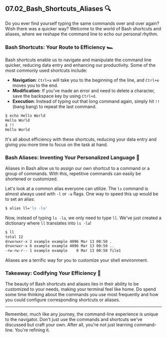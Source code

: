 ## 07.02_Bash_Shortcuts_Aliases 🔍

Do you ever find yourself typing the same commands over and over again? Wish there was a quicker way? Welcome to the world of Bash shortcuts and aliases, where we reshape the command line to echo our personal rhythm. 

### Bash Shortcuts: Your Route to Efficiency 🏎️

Bash shortcuts enable us to navigate and manipulate the command line quicker, reducing data entry and enhancing our productivity. Some of the most commonly used shortcuts include:

- **Navigation**: `Ctrl+a` will take you to the beginning of the line, and `Ctrl+e` moves you to the end. 
- **Modification**: If you've made an error and need to delete a character, save the backspace key by using `Ctrl+d`.
- **Execution**: Instead of typing out that long command again, simply hit `!!` (bang bang) to repeat the last command. 

```bash
$ echo Hello World
Hello World
$ !!
Hello World
```
It's all about efficiency with these shortcuts, reducing your data entry and giving you more time to focus on the task at hand.

### Bash Aliases: Inventing Your Personalized Language 🎩

Aliases in Bash allow us to assign our own shortcut to a command or a group of commands. With this, repetitive commands can easily be shortened or customized. 

Let's look at a common alias everyone can utilize. The `ls` command is almost always used with `-l` or `-a` flags. One way to speed this up would be to set an alias:

```bash
$ alias ll='ls -la'
```
Now, instead of typing `ls -la`, we only need to type `ll`. We've just created a dictionary where `ll` translates into `ls -la`!

```bash
$ ll
total 12
drwxrwxr-x 2 example example 4096 Mar 13 00:50 .
drwxrwxr-x 6 example example 4096 Mar 13 00:50 ..
-rw-rw-r-- 1 example example    0 Mar 13 00:50 file1
```

Aliases are a terrific way for you to customize your shell environment. 

### Takeaway: Codifying Your Efficiency 🎁

The beauty of Bash shortcuts and aliases lies in their ability to be customized to your needs, making your terminal feel like home. Do spend some time thinking about the commands you use most frequently and how you could configure corresponding shortcuts or aliases.

---

Remember, much like any journey, the command-line experience is unique to the navigator. Don't just use the commands and shortcuts we've discussed but craft your own. After all, you're not just learning command-line. You're refining it.